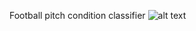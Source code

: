 Football pitch condition classifier 
![alt text](https://github.com/[username]/[reponame]/blob/[branch]/image.jpg?raw=true)

